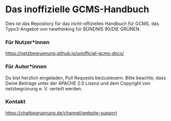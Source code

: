 # Das inoffizielle GCMS-Handbuch

Dies ist das Repository für das nicht-offizielles Handbuch für GCMS, das
Typo3-Angebot von newthinking für BÜNDNIS 90/DIE GRÜNEN.

### Für Nutzer*innen

https://netzbegruenung.github.io/unofficial-gcms-docs/

### Für Autor*innen

Du bist herzlich eingeladen, Pull Requests beizusteuern. Bitte beachte, dass
Deine Beiträge unter der APACHE 2.0 Lizenz und dem Copyright von netzbegrünung
e. V. verteilt werden.

### Kontakt

https://chatbegruenung.de/channel/website-support
